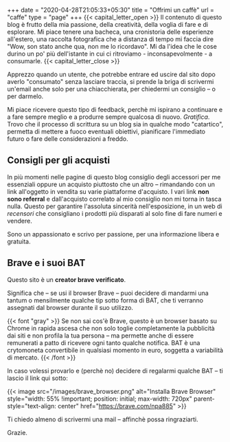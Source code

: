 +++
date = "2020-04-28T21:05:33+05:30"
title = "Offrimi un caffè"
url = "caffe"
type = "page"
+++
{{< capital_letter_open >}}
Il contenuto di questo blog è frutto della mia passione, della creatività, della voglia di fare e di esplorare.
Mi piace tenere una bacheca, una cronistoria delle esperienze all'estero, una raccolta fotografica che a distanza di tempo mi faccia dire "Wow, son stato anche qua, non me lo ricordavo".
Mi da l'idea che le cose durino un po' più dell'istante in cui ci ritroviamo - inconsapevolmente - a consumarle.
{{< capital_letter_close >}}

Apprezzo quando un utente, che potrebbe entrare ed uscire dal sito dopo averlo "consumato" senza lasciare traccia, si prende la briga di scrivermi un'email anche solo per una chiacchierata, per chiedermi un consiglio – o per darmelo.

Mi piace ricevere questo tipo di feedback, perchè mi ispirano a continuare e a fare sempre meglio e a produrre sempre qualcosa di nuovo. _Gratifica_.
Trovo che il processo di scrittura su un blog sia in qualche modo "catartico", permetta di mettere a fuoco eventuali obiettivi, pianificare l'immediato futuro o fare delle considerazioni a freddo.

## Consigli per gli acquisti

In più momenti nelle pagine di questo blog consiglio degli accessori per me essenziali oppure un acquisto piuttosto che un altro – rimandando con un link all'oggetto in vendita su varie piattaforme d'acquisto. I vari link **non sono referral** e dall'acquisto correlato al mio consiglio non mi torna in tasca nulla.
Questo per garantire l'assoluta sincerità nell'esposizione, in un web di _recensori_ che consigliano i prodotti più disparati al solo fine di fare numeri e vendere.

Sono un appassionato e scrivo per passione, per una informazione libera e gratuita.

## Brave e i suoi BAT

Questo sito è un **creator brave verificato**.

Significa che – se usi il browser Brave – puoi decidere di mandarmi una tantum o mensilmente qualche tip sotto forma di BAT, che ti verranno assegnati dal browser durante il suo utilizzo.

{{< font "gray" >}}
Se non sai cos'è Brave, questo è un browser basato su Chrome in rapida ascesa che non solo toglie completamente la pubblicità dai siti e non profila la tua persona – ma permette anche di essere remunerati a patto di ricevere ogni tanto qualche notifica. BAT è una crytomoneta convertibile in qualsiasi momento in euro, soggetta a variabilità di mercato.
{{< /font >}}

In caso volessi provarlo e (perchè no) decidere di regalarmi qualche BAT – ti lascio il link qui sotto:

{{< image src="/images/brave_browser.png" alt="Installa Brave Browser" style="width: 55% !important; position: initial; max-width: 720px" parent-style="text-align: center" href="https://brave.com/npa885" >}}

Ti chiedo almeno di scrivermi una mail – affinchè possa ringraziarti.

Grazie.
